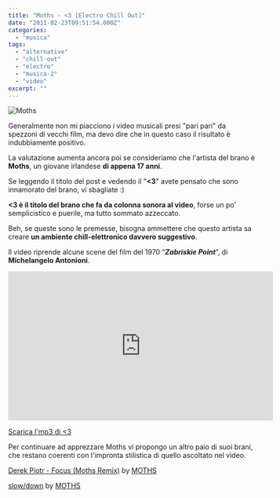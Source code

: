 ```yaml
---
title: "Moths - <3 [Electro Chill Out]"
date: "2011-02-23T09:51:54.000Z"
categories: 
  - "musica"
tags: 
  - "alternative"
  - "chill-out"
  - "electro"
  - "musica-2"
  - "video"
excerpt: ""
---
```


![](https://enricodeleo.s3.eu-south-1.amazonaws.com/uploads/2011/02/1648007_300.jpg" "Moths")

Generalmente non mi piacciono i video musicali presi "pari pari" da spezzoni di vecchi film, ma devo dire che in questo caso il risultato è indubbiamente positivo.

La valutazione aumenta ancora poi se consideriamo che l'artista del brano è **Moths**, un giovane irlandese **di appena 17 anni**.

Se leggendo il titolo del post e vedendo il "**<3**" avete pensato che sono innamorato del brano, vi sbagliate :)

**<3 è il titolo del brano che fa da colonna sonora al video**, forse un po' semplicistico e puerile, ma tutto sommato azzeccato.

Beh, se queste sono le premesse, bisogna ammettere che questo artista sa creare **un ambiente chill-elettronico davvero suggestivo**.

Il video riprende alcune scene del film del 1970 “**_Zabriskie Point_**”, di **Michelangelo Antonioni**.

<iframe src="http://player.vimeo.com/video/19895105?byline=0&amp;portrait=0" width="540" height="304" frameborder="0"></iframe>

 [Scarica l'mp3 di <3](http://groovebat.com/download/f18.mp3)

Per continuare ad apprezzare Moths vi propongo un altro paio di suoi brani, che restano coerenti con l'impronta stilistica di quello ascoltato nel video.

  [Derek Piotr - Focus (Moths Remix)](http://soundcloud.com/mmoths/derek-piotr-focus-moths-remix) by [MOTHS](http://soundcloud.com/mmoths)

  [slow/down](http://soundcloud.com/mmoths/slow-down) by [MOTHS](http://soundcloud.com/mmoths)
